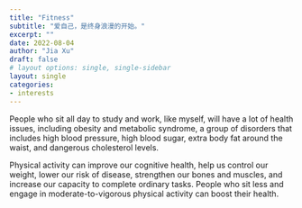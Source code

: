 ```yaml
---
title: "Fitness"
subtitle: "爱自己，是终身浪漫的开始。"
excerpt: ""
date: 2022-08-04
author: "Jia Xu"
draft: false
# layout options: single, single-sidebar
layout: single
categories:
- interests
---
```



People who sit all day to study and work, like myself, will have a lot of health issues, including obesity and metabolic syndrome, a group of disorders that includes high blood pressure, high blood sugar, extra body fat around the waist, and dangerous cholesterol levels.

Physical activity can improve our cognitive health, help us control our weight, lower our risk of disease, strengthen our bones and muscles, and increase our capacity to complete ordinary tasks. People who sit less and engage in moderate-to-vigorous physical activity can boost their health.

